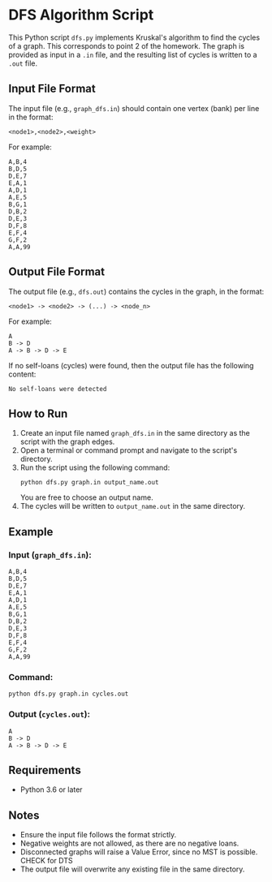 # DFS Algorithm Script

This Python script `dfs.py` implements Kruskal's algorithm to find the cycles of a graph. This corresponds to point 2 of the homework. The graph is provided as input in a `.in` file, and the resulting list of cycles is written to a `.out` file.

## Input File Format
The input file (e.g., `graph_dfs.in`) should contain one vertex (bank) per line in the format:
```
<node1>,<node2>,<weight>
```
For example:
```
A,B,4
B,D,5
D,E,7
E,A,1
A,D,1
A,E,5
B,G,1
D,B,2
D,E,3
D,F,8
E,F,4
G,F,2
A,A,99
```

## Output File Format
The output file (e.g., `dfs.out`) contains the cycles in the graph, in the format:
```
<node1> -> <node2> -> (...) -> <node_n>
```
For example:
```
A
B -> D
A -> B -> D -> E
```
If no self-loans (cycles) were found, then the  output file has the following content:
```
No self-loans were detected
```

## How to Run
1. Create an input file named `graph_dfs.in` in the same directory as the script with the graph edges.
2. Open a terminal or command prompt and navigate to the script's directory.
3. Run the script using the following command:
   ```
   python dfs.py graph.in output_name.out
   ```
   You are free to choose an output name.
4. The cycles will be written to `output_name.out` in the same directory.

## Example
### Input (`graph_dfs.in`):
```
A,B,4
B,D,5
D,E,7
E,A,1
A,D,1
A,E,5
B,G,1
D,B,2
D,E,3
D,F,8
E,F,4
G,F,2
A,A,99
```

### Command:
```
python dfs.py graph.in cycles.out
```

### Output (`cycles.out`):
```
A
B -> D
A -> B -> D -> E
```

## Requirements
- Python 3.6 or later

## Notes
- Ensure the input file follows the format strictly.
- Negative weights are not allowed, as there are no negative loans.
- Disconnected graphs will raise a Value Error, since no MST is possible. CHECK for DTS
- The output file will overwrite any existing file in the same directory.